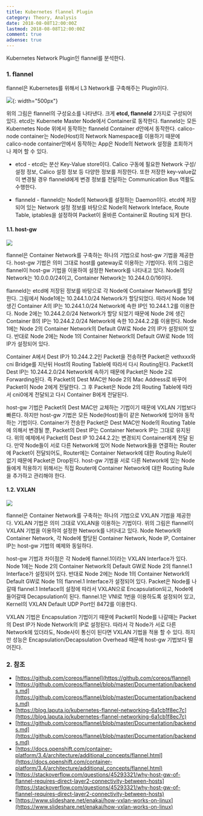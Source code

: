 ```yaml
---
title: Kubernetes flannel Plugin
category: Theory, Analysis
date: 2018-08-08T12:00:00Z
lastmod: 2018-08-08T12:00:00Z
comment: true
adsense: true
---
```


Kubernetes Network Plugin인 flannel를 분석한다.

### 1. flannel

flannel은 Kubernetes를 위해서 L3 Network를 구축해주는 Plugin이다.

![]({{site.baseurl}}/images/theory_analysis/Kubernetes_Flannel_Plugin/Flannel_Components.PNG){: width="500px"}

위의 그림은 flannel의 구성요소를 나타낸다. 크게 **etcd, flanneld** 2가지로 구성되어 있다. etcd는 Kubernete Master Node에서 Container로 동작한다. flanneld는 모든 Kubernetes Node 위에서 동작하는 flanneld Container d안에서 동작한다. calico-node container는 Node(Host)의 Network Namespace를 이용하기 때문에 calico-node container안에서 동작하는 App은 Node의 Network 설정을 조회하거나 제어 할 수 있다.

* etcd - etcd는 분산 Key-Value store이다. Calico 구동에 필요한 Network 구성/설정 정보, Calico 설정 정보 등 다양한 정보를 저장한다. 또한 저장한 key-value값이 변경될 경우 flanneld에게 변경 정보를 전달하는 Communication Bus 역활도 수행한다.

* flanneld - flanneld는 Node의 Network를 설정하는 Daemon이다. etcd에 저장되어 있는 Network 설정 정보를 바탕으로 Node의 Network Inteface, Route Table, iptables을 설정하여 Packet이 올바른 Container로 Routing 되게 한다.

#### 1.1. host-gw

![]({{site.baseurl}}/images/theory_analysis/Kubernetes_flannel_Plugin/Flannel_Network_Host_GW.PNG)

flannel은 Container Network를 구축하는 하나의 기법으로 host-gw 기법을 제공한다. host-gw 기법은 의미 그대로 host를 gateway로 이용하는 기법이다. 위의 그림은 flannel이 host-gw 기법을 이용하여 설정한 Network를 나타내고 있다. Node의 Network는 10.0.0.0/24이고, Container Network는 10.244.0.0/16이다.

flanneld는 etcd에 저장된 정보를 바탕으로 각 Node에 Container Network를 할당한다. 그림에서 Node1에는 10.244.1.0/24 Network가 할당되었다. 따라서 Node 1에 생긴 Container A의 IP는 10.244.1.0/24 Network에 속한 IP인 10.244.1.2를 이용한다. Node 2에는 10.244.2.0/24 Network가 할당 되었기 때문에 Node 2에 생긴 Container B의 IP는 10.244.2.0/24 Network에 속한 10.244.2.2를 이용한다. Node 1에는 Node 2의 Container Network의 Default GW로 Node 2의 IP가 설정되어 있다. 반대로 Node 2에는 Node 1의 Container Network의 Default GW로 Node 1의 IP가 설정되어 있다.

Container A에서 Dest IP가 10.244.2.2인 Packet을 전송하면 Packet은 vethxxx와 cni Bridge를 지난뒤 Host의 Routing Table에 따라서 다시 Routing된다. Packet의 Dest IP는 10.244.2.0/24 Network에 속하기 때문에 Packet은 Node 2로 Forwarding된다. 즉 Packet의 Dest MAC만 Node 2의 Mac Address로 바꾸어 Packet이 Node 2에게 전달한다. 그 후 Packet은 Node 2의 Routing Table에 따라서 cni0에게 전달되고 다시 Container B에게 전달된다.

host-gw 기법은 Packet의 Dest MAC만 교체하는 기법이기 때문에 VXLAN 기법보다 빠른다. 하지만 host-gw 기법은 모든 Node(Host)들이 같은 Network에 있어야 동작하는 기법이다. Container가 전송한 Packet은 Dest MAC만 Node의 Routing Table에 의해서 변경될 뿐, Packet의 Dest IP는 Container Network IP는 그대로 유지된다. 위의 예제에서 Packet의 Dest IP 10.244.2.2는 변경되지 Container에게 전달 된다. 만약 Node들이 서로 다른 Network에 있어 Node Network들을 연결하는 Router에 Packet이 전달되어도, Router에는 Container Network에 대한 Routing Rule이 없기 때문에 Packet은 Drop된다. host-gw 기법을 서로 다른 Network에 있는 Node들에게 적용하기 위해서는 직접 Router에 Container Network에 대한 Routing Rule을 추가하고 관리해야 한다.

#### 1.2. VXLAN

![]({{site.baseurl}}/images/theory_analysis/Kubernetes_flannel_Plugin/Flannel_Network_VXLAN.PNG)

flannel은 Container Network를 구축하는 하나의 기법으로 VXLAN 기법을 제공한다. VXLAN 기법은 의미 그대로 VXLAN을 이용하는 기법이다. 위의 그림은 flannel이 VXLAN 기법을 이용하여 설정한 Network를 나타내고 있다. Node Network와 Container Network, 각 Node에 할당된 Container Network, Node IP, Container IP는 host-gw 기법의 예제와 동일하다.

host-gw 기법과 차이점은 각 Node에 flannel.1이라는 VXLAN Interface가 있다. Node 1에는 Node 2의 Container Network의 Default GW로 Node 2의 flannel.1 Interface가 설정되어 있다. 반대로 Node 2에는 Node 1의 Container Network의 Default GW로 Node 1의 flannel.1 Interface가 설정되어 있다. Packet은 Node를 나갈때 flannel.1 Inteface의 설정에 따라서 VXLAN으로 Encapsulation되고, Node에 들어갈때 Decapsulation이 된다. flannel.1은 VNI로 1번을 이용하도록 설정되어 있고, Kernel의 VXLAN Default UDP Port인 8472를 이용한다.

VXLAN 기법은 Encapsulation 기법이기 때문에 Packet이 Node를 나갈때는 Packet의 Dest IP가 Node Network의 IP로 설정된다. 따라서 각 Node가 서로 다른 Network에 있더라도, Node사이 통신이 된다면 VXLAN 기법을 적용 할 수 있다. 하지만 성능은 Encapsulation/Decapsulation Overhead 때문에 host-gw 기법보다 떨어진다.

### 2. 참조

* [https://github.com/coreos/flannel](https://github.com/coreos/flannel)
* [https://github.com/coreos/flannel/blob/master/Documentation/backends.md](https://github.com/coreos/flannel/blob/master/Documentation/backends.md)
* [https://blog.laputa.io/kubernetes-flannel-networking-6a1cb1f8ec7c](https://blog.laputa.io/kubernetes-flannel-networking-6a1cb1f8ec7c)
* [https://github.com/coreos/flannel/blob/master/Documentation/backends.md](https://github.com/coreos/flannel/blob/master/Documentation/backends.md)
* [https://docs.openshift.com/container-platform/3.4/architecture/additional_concepts/flannel.html](https://docs.openshift.com/container-platform/3.4/architecture/additional_concepts/flannel.html)
* [https://stackoverflow.com/questions/45293321/why-host-gw-of-flannel-requires-direct-layer2-connectivity-between-hosts](https://stackoverflow.com/questions/45293321/why-host-gw-of-flannel-requires-direct-layer2-connectivity-between-hosts)
* [https://www.slideshare.net/enakai/how-vxlan-works-on-linux](https://www.slideshare.net/enakai/how-vxlan-works-on-linux)
